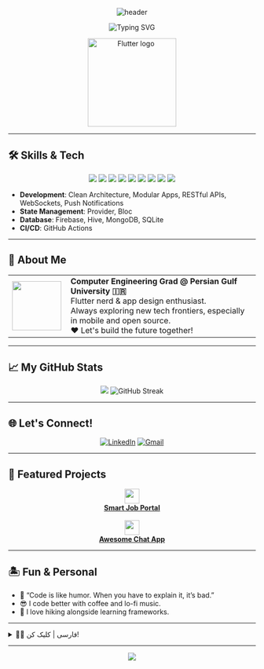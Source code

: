 <p align="center">
  <img src="https://capsule-render.vercel.app/api?type=waving&color=00bcd4&height=200&section=header&text=This-is%20%20%20Parsa!&fontSize=45&fontAlignY=40" alt="header"/>
</p>

<p align="center">
  <img src="https://readme-typing-svg.demolab.com?font=Fira+Code&weight=450&size=22&pause=1000&color=00bcd4&width=430&lines=Flutter+Dev+%7C+Persian+Gulf+University+CS+Grad;Open+Source+Lover+%F0%9F%92%99;Dreamer+%F0%9F%8C%9F+Code+%F0%9F%92%BB+Creator" alt="Typing SVG" />
</p>

<p align="center">
  <img width="180" src="https://cdn.jsdelivr.net/gh/devicons/devicon/icons/flutter/flutter-original.svg" alt="Flutter logo">
</p>

---

## 🛠️ Skills & Tech

<p align="center">
  <img src="https://img.shields.io/badge/Flutter-02569B?style=for-the-badge&logo=flutter&logoColor=white"/>
  <img src="https://img.shields.io/badge/Dart-0175C2?style=for-the-badge&logo=dart&logoColor=white"/>
  <img src="https://img.shields.io/badge/Firebase-FFCA28?style=for-the-badge&logo=firebase&logoColor=black"/>
  <img src="https://img.shields.io/badge/Git-black?style=for-the-badge&logo=git"/>
  <img src="https://img.shields.io/badge/GitHub-181717?style=for-the-badge&logo=github&logoColor=white"/>
  <img src="https://img.shields.io/badge/SQLite-003B57?style=for-the-badge&logo=sqlite&logoColor=white"/>
  <img src="https://img.shields.io/badge/Hive-yellow?style=for-the-badge&logo=hive&logoColor=white"/>
  <img src="https://img.shields.io/badge/Figma-FF7262?style=for-the-badge&logo=figma&logoColor=white"/>
  <img src="https://img.shields.io/badge/MongoDB-47A248?style=for-the-badge&logo=mongodb&logoColor=white"/>
</p>

- **Development**: Clean Architecture, Modular Apps, RESTful APIs, WebSockets, Push Notifications  
- **State Management**: Provider, Bloc  
- **Database**: Firebase, Hive, MongoDB, SQLite  
- **CI/CD**: GitHub Actions  

---

## 🚀 About Me

<table>
  <tr>
    <td>
      <img align="left" src="https://avatars.githubusercontent.com/u/70006552?v=4" width="100"/>
    </td>
    <td>
      <b>Computer Engineering Grad @ Persian Gulf University 🇮🇷</b><br>
      Flutter nerd & app design enthusiast.<br>
      Always exploring new tech frontiers, especially in mobile and open source.<br>
      ❤️ Let's build the future together!
    </td>
  </tr>
</table>

---

## 📈 My GitHub Stats

<p align="center">
  <img src="https://github-readme-stats.vercel.app/api?username=parsard&show_icons=true&theme=nightowl" style="max-width:100%;" />
  <img src="https://streak-stats.demolab.com?user=parsard&theme=nightowl&hide_border=true" alt="GitHub Streak" />
</p>

---

## 🌐 Let's Connect!

<p align="center">
  <a href="https://www.linkedin.com/in/parsa-rood-0424bb27a/"><img alt="LinkedIn" src="https://img.shields.io/badge/LinkedIn-blue?style=for-the-badge&logo=linkedin&logoColor=white"></a>
  <a href="mailto:parsaroodhastam@gmail.com"><img alt="Gmail" src="https://img.shields.io/badge/Gmail-c14438?style=for-the-badge&logo=gmail&logoColor=white"></a>
</p>

---

## 📱 Featured Projects

<!-- Replace links with your real repo links and add images if you wish! -->
<p align="center">
  <a href="https://github.com/your-job-portal"><img src="https://skillicons.dev/icons?i=django,flutter" height="30"/><br>
  <b>Smart Job Portal</b></a>  
  <br><br>
  <a href="https://github.com/your-chat-project"><img src="https://skillicons.dev/icons?i=flutter" height="30"/><br>
  <b>Awesome Chat App</b></a>
</p>

---

## 🏝️ Fun & Personal

- 💭 “Code is like humor. When you have to explain it, it’s bad.”
- 😎 I code better with coffee and lo-fi music.
- 🏃 I love hiking alongside learning frameworks.

---

<!-- Persian About (Optional) -->
<details>
<summary>👨‍💻 فارسی | کلیک کن!</summary>
<p>
فارغ‌التحصیل کامپیوتر از دانشگاه خلیج فارس، علاقه‌مند به توسعه سریع و تمیز اپلیکیشن موبایل با Flutter.<br>
<br>
🌟 دنبال کارهای مشترک و هیجان‌انگیز هستم، خوشحال می‌شم همکار و همراه پروژه‌های خفن باشیم!  
</p>
</details>

---

<!-- Banner footer (Optional): -->
<p align="center">
  <img src="https://capsule-render.vercel.app/api?type=waving&color=00bcd4&height=120&section=footer"/>
</p>
